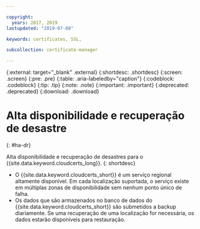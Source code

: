 ```yaml
---

copyright:
  years: 2017, 2019
lastupdated: "2019-07-08"

keywords: certificates, SSL, 

subcollection: certificate-manager

---
```


{:external: target="_blank" .external}
{:shortdesc: .shortdesc}
{:screen: .screen}
{:pre: .pre}
{:table: .aria-labeledby="caption"}
{:codeblock: .codeblock}
{:tip: .tip}
{:note: .note}
{:important: .important}
{:deprecated: .deprecated}
{:download: .download}

# Alta disponibilidade e recuperação de desastre
{: #ha-dr}

Alta disponibilidade e recuperação de desastres para o {{site.data.keyword.cloudcerts_long}}.
{: shortdesc}

* O {{site.data.keyword.cloudcerts_short}} é um serviço regional altamente disponível. Em cada localização suportada, o serviço existe em múltiplas zonas de disponibilidade sem nenhum ponto único de falha.
* Os dados que são armazenados no banco de dados do {{site.data.keyword.cloudcerts_short}} são submetidos a backup diariamente. Se uma recuperação de uma localização for necessária, os dados estarão disponíveis para restauração.

